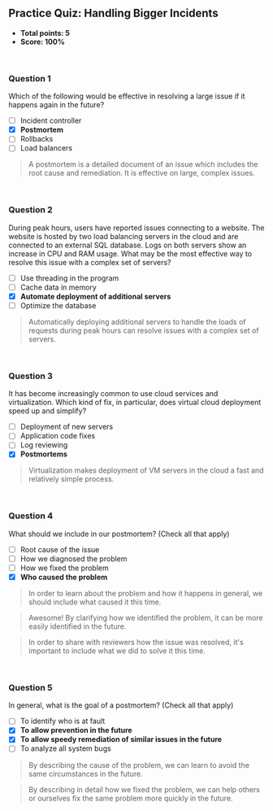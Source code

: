 ## Practice Quiz: Handling Bigger Incidents
*  **Total points: 5**
*  **Score: 100%**

<br>

### Question 1

Which of the following would be effective in resolving a large issue if it happens again in the future?

* [ ] Incident controller
* [x] **Postmortem**
* [ ] Rollbacks
* [ ] Load balancers

> A postmortem is a detailed document of an issue which includes the root cause and remediation. It is effective on large, complex issues.

<br>

### Question 2

During peak hours, users have reported issues connecting to a website. The website is hosted by two load balancing servers in the cloud and are connected to an external SQL database. Logs on both servers show an increase in CPU and RAM usage. What may be the most effective way to resolve this issue with a complex set of servers?

* [ ] Use threading in the program
* [ ] Cache data in memory
* [x] **Automate deployment of additional servers**
* [ ] Optimize the database

> Automatically deploying additional servers to handle the loads of requests during peak hours can resolve issues with a complex set of servers.

<br>

### Question 3

It has become increasingly common to use cloud services and virtualization. Which kind of fix, in particular, does virtual cloud deployment speed up and simplify?

* [ ] Deployment of new servers
* [ ] Application code fixes
* [ ] Log reviewing
* [x] **Postmortems**

> Virtualization makes deployment of VM servers in the cloud a fast and relatively simple process.

<br>

### Question 4

What should we include in our postmortem? (Check all that apply)

* [ ] Root cause of the issue
* [ ] How we diagnosed the problem
* [ ] How we fixed the problem
* [x] **Who caused the problem**

> In order to learn about the problem and how it happens in general, we should include what caused it this time.

> Awesome! By clarifying how we identified the problem, it can be more easily identified in the future.

> In order to share with reviewers how the issue was resolved, it's important to include what we did to solve it this time.

<br>

### Question 5

In general, what is the goal of a postmortem? (Check all that apply)

* [ ] To identify who is at fault
* [x] **To allow prevention in the future**
* [x] **To allow speedy remediation of similar issues in the future**
* [ ] To analyze all system bugs

> By describing the cause of the problem, we can learn to avoid the same circumstances in the future.

> By describing in detail how we fixed the problem, we can help others or ourselves fix the same problem more quickly in the future.
